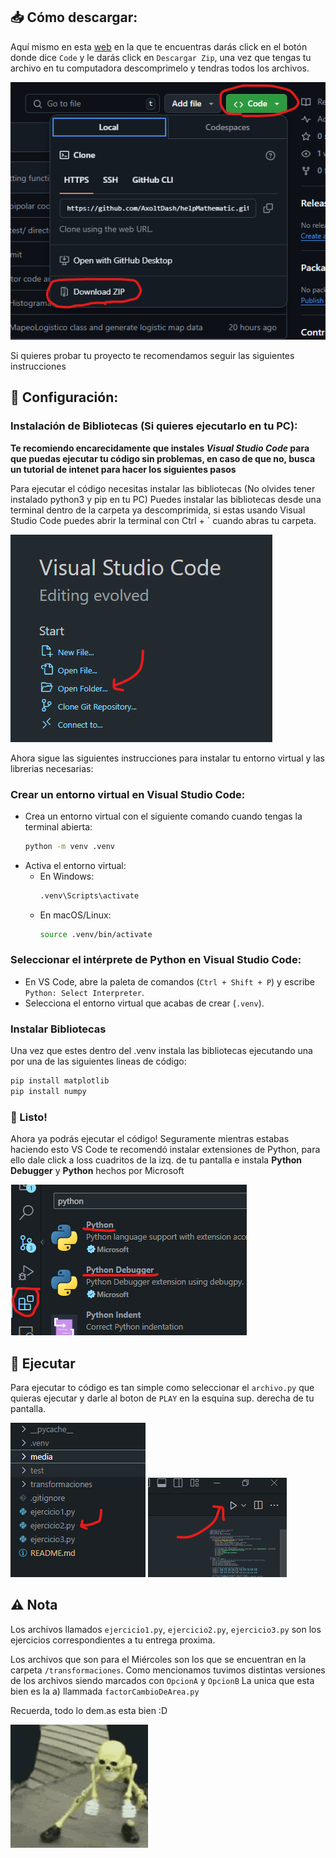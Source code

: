## 📥 Cómo descargar:
Aquí mismo en esta [web](https://github.com/AxoltDash/helpMathematic/tree/transformaciones) en la que te encuentras darás click en el botón donde dice `Code` y le darás click en `Descargar Zip`, una vez que tengas tu archivo en tu computadora descomprimelo y tendras todos los archivos. 

![](media/downloadZip.png)

Si quieres probar tu proyecto te recomendamos seguir las siguientes instrucciones

## 🔧 Configuración:
### Instalación de Bibliotecas (Si quieres ejecutarlo en tu PC):
**Te recomiendo encarecidamente que instales *Visual Studio Code* para que puedas ejecutar tu código sin problemas, en caso de que no, busca un tutorial de intenet para hacer los siguientes pasos**

Para ejecutar el código necesitas instalar las bibliotecas (No olvides tener instalado python3 y pip en tu PC)
Puedes instalar las bibliotecas desde una terminal dentro de la carpeta ya descomprimida, si estas usando Visual Studio Code puedes abrir la terminal con Ctrl + \` cuando abras tu carpeta.

![](media/vscode.png)

Ahora sigue las siguientes instrucciones para instalar tu entorno virtual y las librerias necesarias:

### Crear un entorno virtual en Visual Studio Code:
   - Crea un entorno virtual con el siguiente comando cuando tengas la terminal abierta:
     ```bash
     python -m venv .venv
     ```
   - Activa el entorno virtual:
     - En Windows:
       ```bash
       .venv\Scripts\activate
       ```
     - En macOS/Linux:
       ```bash
       source .venv/bin/activate
       ```

### Seleccionar el intérprete de Python en Visual Studio Code:
   - En VS Code, abre la paleta de comandos (`Ctrl + Shift + P`) y escribe `Python: Select Interpreter`.
   - Selecciona el entorno virtual que acabas de crear (`.venv`).

### Instalar Bibliotecas
Una vez que estes dentro del .venv instala las bibliotecas ejecutando una por una de las siguientes lineas de código:

```bash
pip install matplotlib
pip install numpy
```

### 🎉 Listo!
Ahora ya podrás ejecutar el código! Seguramente mientras estabas haciendo esto VS Code te recomendó instalar extensiones de Python, para ello dale click a loss cuadritos de la izq. de tu pantalla e instala **Python Debugger** y **Python** hechos por Microsoft

![](media/packs.png)

## 🚴 Ejecutar

Para ejecutar to código es tan simple como seleccionar el `archivo.py` que quieras ejecutar y darle al boton de `PLAY` en la esquina sup. derecha de tu pantalla.

![](media/click.png) ![](media/play.png)

## ⚠️ Nota

Los archivos llamados `ejercicio1.py`, `ejercicio2.py`, `ejercicio3.py` son los ejercicios correspondientes a tu entrega proxima.

Los archivos que son para el Miércoles son los que se encuentran en la carpeta `/transformaciones`. Como mencionamos tuvimos distintas versiones de los archivos siendo marcados con `OpcionA` y `OpcionB`
La unica que esta bien es la a) llammada `factorCambioDeArea.py`

Recuerda, todo lo dem.as esta bien :D


![](media/dance.gif)